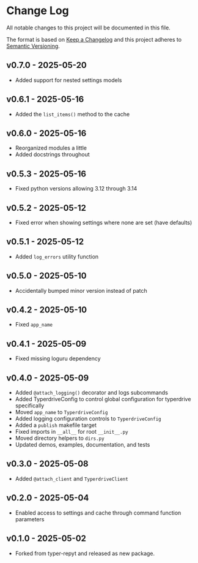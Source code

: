 # Change Log

All notable changes to this project will be documented in this file.

The format is based on [Keep a Changelog](http://keepachangelog.com/)
and this project adheres to [Semantic Versioning](http://semver.org/).


## v0.7.0 - 2025-05-20
- Added support for nested settings models


## v0.6.1 - 2025-05-16
- Added the `list_items()` method to the cache


## v0.6.0 - 2025-05-16
- Reorganized modules a little
- Added docstrings throughout


## v0.5.3 - 2025-05-16
- Fixed python versions allowing 3.12 through 3.14


## v0.5.2 - 2025-05-12
- Fixed error when showing settings where none are set (have defaults)


## v0.5.1 - 2025-05-12
- Added `log_errors` utility function


## v0.5.0 - 2025-05-10
- Accidentally bumped minor version instead of patch


## v0.4.2 - 2025-05-10
- Fixed `app_name`


## v0.4.1 - 2025-05-09
- Fixed missing loguru dependency


## v0.4.0 - 2025-05-09
- Added `@attach_logging()` decorator and logs subcommands
- Added TyperdriveConfig to control global configuration for typerdrive specifically
- Moved `app_name` to `TyperdriveConfig`
- Added logging configuration controls to `TyperdriveConfig`
- Added a `publish` makefile target
- Fixed imports in `__all__` for root `__init__.py`
- Moved directory helpers to `dirs.py`
- Updated demos, examples, documentation, and tests


## v0.3.0 - 2025-05-08
- Added `@attach_client` and `TyperdriveClient`


## v0.2.0 - 2025-05-04
- Enabled access to settings and cache through command function parameters


## v0.1.0 - 2025-05-02
- Forked from typer-repyt and released as new package.
